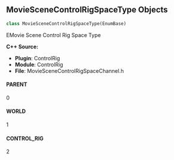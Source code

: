 ## MovieSceneControlRigSpaceType Objects

```python
class MovieSceneControlRigSpaceType(EnumBase)
```

EMovie Scene Control Rig Space Type

**C++ Source:**

- **Plugin**: ControlRig
- **Module**: ControlRig
- **File**: MovieSceneControlRigSpaceChannel.h

<a id="unreal.MovieSceneControlRigSpaceType.PARENT"></a>

#### PARENT

0

<a id="unreal.MovieSceneControlRigSpaceType.WORLD"></a>

#### WORLD

1

<a id="unreal.MovieSceneControlRigSpaceType.CONTROL_RIG"></a>

#### CONTROL_RIG

2

<a id="unreal.ConstraintInterpType"></a>
